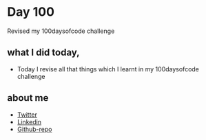 # Day 100

Revised my 100daysofcode challenge

## what I did today,

- Today I revise all that things which I learnt in my 100daysofcode challenge


## about me

- [Twitter](https://twitter.com/karan_chandekar)
- [Linkedin](https://www.linkedin.com/in/karan-chandekar-a87263219/)
- [Github-repo](https://github.com/KaranChandekar)
